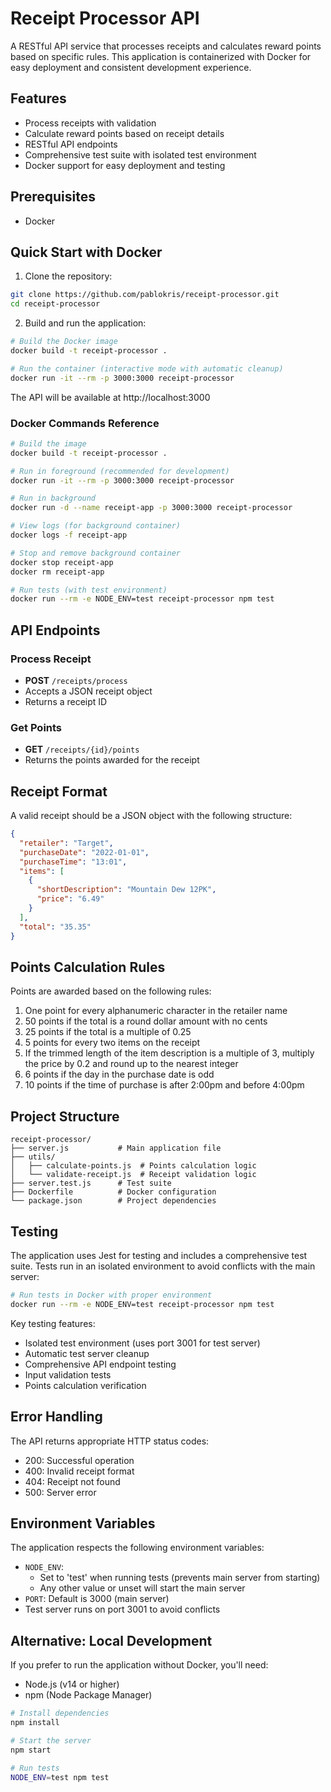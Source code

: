 # Receipt Processor API

A RESTful API service that processes receipts and calculates reward points based on specific rules. This application is containerized with Docker for easy deployment and consistent development experience.

## Features

- Process receipts with validation
- Calculate reward points based on receipt details
- RESTful API endpoints
- Comprehensive test suite with isolated test environment
- Docker support for easy deployment and testing

## Prerequisites

- Docker

## Quick Start with Docker

1. Clone the repository:

```bash
git clone https://github.com/pablokris/receipt-processor.git
cd receipt-processor
```

2. Build and run the application:

```bash
# Build the Docker image
docker build -t receipt-processor .

# Run the container (interactive mode with automatic cleanup)
docker run -it --rm -p 3000:3000 receipt-processor
```

The API will be available at http://localhost:3000

### Docker Commands Reference

```bash
# Build the image
docker build -t receipt-processor .

# Run in foreground (recommended for development)
docker run -it --rm -p 3000:3000 receipt-processor

# Run in background
docker run -d --name receipt-app -p 3000:3000 receipt-processor

# View logs (for background container)
docker logs -f receipt-app

# Stop and remove background container
docker stop receipt-app
docker rm receipt-app

# Run tests (with test environment)
docker run --rm -e NODE_ENV=test receipt-processor npm test
```

## API Endpoints

### Process Receipt

- **POST** `/receipts/process`
- Accepts a JSON receipt object
- Returns a receipt ID

### Get Points

- **GET** `/receipts/{id}/points`
- Returns the points awarded for the receipt

## Receipt Format

A valid receipt should be a JSON object with the following structure:

```json
{
  "retailer": "Target",
  "purchaseDate": "2022-01-01",
  "purchaseTime": "13:01",
  "items": [
    {
      "shortDescription": "Mountain Dew 12PK",
      "price": "6.49"
    }
  ],
  "total": "35.35"
}
```

## Points Calculation Rules

Points are awarded based on the following rules:

1. One point for every alphanumeric character in the retailer name
2. 50 points if the total is a round dollar amount with no cents
3. 25 points if the total is a multiple of 0.25
4. 5 points for every two items on the receipt
5. If the trimmed length of the item description is a multiple of 3, multiply the price by 0.2 and round up to the nearest integer
6. 6 points if the day in the purchase date is odd
7. 10 points if the time of purchase is after 2:00pm and before 4:00pm

## Project Structure

```
receipt-processor/
├── server.js           # Main application file
├── utils/
│   ├── calculate-points.js  # Points calculation logic
│   └── validate-receipt.js  # Receipt validation logic
├── server.test.js      # Test suite
├── Dockerfile          # Docker configuration
└── package.json        # Project dependencies
```

## Testing

The application uses Jest for testing and includes a comprehensive test suite. Tests run in an isolated environment to avoid conflicts with the main server:

```bash
# Run tests in Docker with proper environment
docker run --rm -e NODE_ENV=test receipt-processor npm test
```

Key testing features:

- Isolated test environment (uses port 3001 for test server)
- Automatic test server cleanup
- Comprehensive API endpoint testing
- Input validation tests
- Points calculation verification

## Error Handling

The API returns appropriate HTTP status codes:

- 200: Successful operation
- 400: Invalid receipt format
- 404: Receipt not found
- 500: Server error

## Environment Variables

The application respects the following environment variables:

- `NODE_ENV`:
  - Set to 'test' when running tests (prevents main server from starting)
  - Any other value or unset will start the main server
- `PORT`: Default is 3000 (main server)
- Test server runs on port 3001 to avoid conflicts

## Alternative: Local Development

If you prefer to run the application without Docker, you'll need:

- Node.js (v14 or higher)
- npm (Node Package Manager)

```bash
# Install dependencies
npm install

# Start the server
npm start

# Run tests
NODE_ENV=test npm test
```
